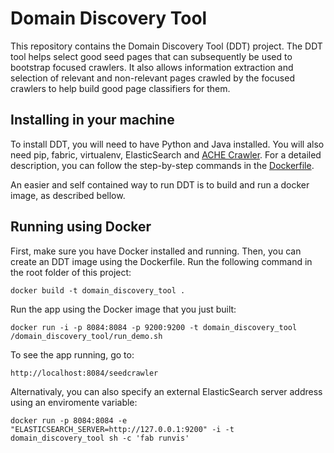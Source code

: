 # Domain Discovery Tool

This repository contains the Domain Discovery Tool (DDT) project. The DDT tool helps select good seed pages that can subsequently be used to bootstrap focused crawlers. It also allows information extraction and selection of relevant and non-relevant pages crawled by the focused crawlers to help build good page classifiers for them.

## Installing in your machine

To install DDT, you will need to have Python and Java installed. You will also need pip, fabric, virtualenv, ElasticSearch and [ACHE Crawler](https://github.com/ViDA-NYU/ache). 
For a detailed description, you can follow the step-by-step commands in the  [Dockerfile](https://github.com/ViDA-NYU/domain_discovery_tool/blob/master/Dockerfile).

An easier and self contained way to run DDT is to build and run a docker image, as described bellow.

## Running using Docker

First, make sure you have Docker installed and running. Then, you can create an DDT image using the Dockerfile. Run the following command in the root folder of this project:

    docker build -t domain_discovery_tool .

Run the app using the Docker image that you just built:

    docker run -i -p 8084:8084 -p 9200:9200 -t domain_discovery_tool /domain_discovery_tool/run_demo.sh

To see the app running, go to:

    http://localhost:8084/seedcrawler

Alternativaly, you can also specify an external ElasticSearch server address using an enviromente variable:

    docker run -p 8084:8084 -e "ELASTICSEARCH_SERVER=http://127.0.0.1:9200" -i -t domain_discovery_tool sh -c 'fab runvis'
